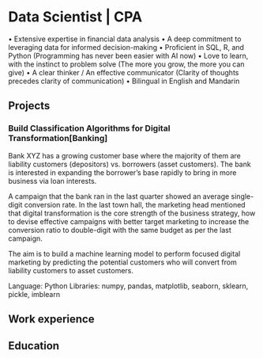 # Data Scientist | CPA

• Extensive expertise in financial data analysis
• A deep commitment to leveraging data for informed decision-making
• Proficient in SQL, R, and Python (Programming has never been easier with AI now) 
• Love to learn, with the instinct to problem solve (The more you grow, the more you can give)
• A clear thinker / An effective communicator (Clarity of thoughts precedes clarity of communication)
• Bilingual in English and Mandarin

## Projects

### Build Classification Algorithms for Digital Transformation[Banking]
Bank XYZ has a growing customer base where the majority of them are liability customers (depositors) vs. borrowers (asset customers). The bank is interested in expanding the borrower’s base rapidly to bring in more business via loan interests.

A campaign that the bank ran in the last quarter showed an average single-digit conversion rate. In the last town hall, the marketing head mentioned that digital transformation is the core strength of the business strategy, how to devise effective campaigns with better target marketing to increase the conversion ratio to double-digit with the same budget as per the last campaign.

The aim is to build a machine learning model to perform focused digital marketing by predicting the potential customers who will convert from liability customers to asset customers.

Language: Python
Libraries: numpy, pandas, matplotlib, seaborn, sklearn, pickle, imblearn

## Work experience


## Education


